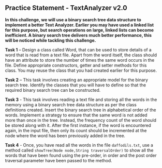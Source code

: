 ## Practice Statement - TextAnalyzer v2.0

**In this challenge, we will use a binary search tree data structure to implement a better Text Analyzer. Earlier you may have used a linked list for this purpose, but search operations on large, linked lists can become inefficient. A binary search tree delivers much better performance, this will be noticed while tackling this challenge.**

**Task 1** – Design a class called Word, that can be used to store details of a word that is read from a text file. Apart from the word itself, the class should have an attribute to store the number of times the same word occurs in the file. Define appropriate constructors, getter and setter methods for this class. You may reuse the class that you had created earlier for this purpose.

**Task 2** – This task involves creating an appropriate model for the binary search tree. Identify the classes that you will have to define so that the required binary search tree can be constructed.

**Task 3** - This task involves reading a text file and storing all the words in the memory using a binary search tree data structure as per the class definitions created.
Insert the binary search tree in alphabetical order of the words. Implement a strategy to ensure that the same word is not added more than once in the tree. Instead, the frequency count of the word should be stored along with it. After the first instance, if the word is encountered again, in the input file, then only its count should be incremented at the node where the word has been previously added in the tree.

**Task 4** - Once, you have read all the words in the file `daffodils.txt`, use a method called `showTree(Node node,String traversalOrder)` to show all the words that have been found using the pre-order, in order and the post order traversal parameter have been passed to the method.